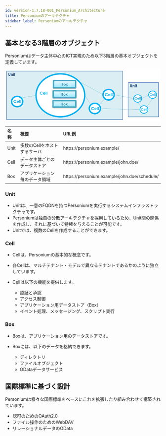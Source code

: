 ```yaml
---
id: version-1.7.18-001_Personium_Architecture
title: Personiumのアーキテクチャ
sidebar_label: Personiumのアーキテクチャ
---
```


## 基本となる3階層のオブジェクト
Personiumはデータ主体中心のICT実現のため以下3階層の基本オブジェクトを定義しています。

![3階層オブジェクト](image/3LayerStructure.png "3階層オブジェクト")

|名称|概要|URL例|
|:--|:--|:--|
|Unit|多数のCellをホストするサーバ|https&#58;//personium.example/|
|Cell|データ主体ごとのデータストア|https&#58;//personium.example/john.doe/|
|Box|アプリケーション毎のデータ領域|https&#58;//personium.example/john.doe/schedule/|

### Unit

* Unitは、一意のFQDNを持つPersoniumを実行するシステムインフラストラクチャです。
* Personiumは独自の分散アーキテクチャを採用しているため、Unit間の関係を作成し、それに基づいて特権を与えることが可能です。
* Unitでは、複数のCellを作成することができます。

### Cell

* Cellは、Personiumの基本的な概念です。
* 各Cellは、マルチテナント・モデルで異なるテナントであるかのように独立しています。
* Cellは以下の機能を提供します。

	* 認証と承認
	* アクセス制御
	* アプリケーション用データストア（Box）
	* イベント処理、メッセージング、スクリプト実行


### Box

* Boxは、アプリケーション用のデータストアです。
* Boxには、以下のデータを格納できます。

	* ディレクトリ
	* ファイルオブジェクト
	* ODataデータサービス


## 国際標準に基づく設計

Personiumは様々な国際標準をベースにこれを拡張したり組み合わせて構築されています。

* 認可のためのOAuth2.0
* ファイル操作のためのWebDAV
* リレーショナルデータのOData
